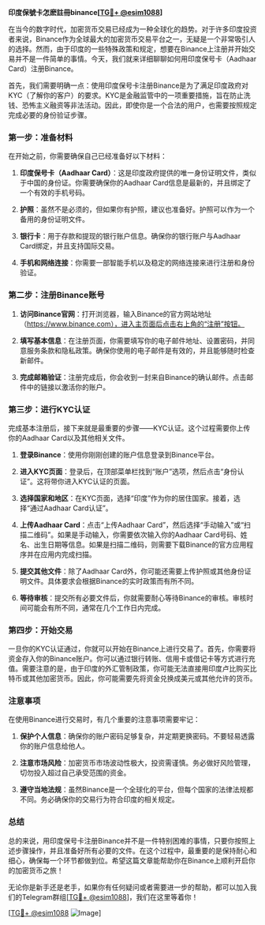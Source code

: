 **印度保號卡怎麽註冊binance[[TG💪+ @esim1088](https://t.me/s/esim1088)]**

在当今的数字时代，加密货币交易已经成为一种全球化的趋势。对于许多印度投资者来说，Binance作为全球最大的加密货币交易平台之一，无疑是一个非常吸引人的选择。然而，由于印度的一些特殊政策和规定，想要在Binance上注册并开始交易并不是一件简单的事情。今天，我们就来详细聊聊如何用印度保号卡（Aadhaar Card）注册Binance。

首先，我们需要明确一点：使用印度保号卡注册Binance是为了满足印度政府对KYC（了解你的客户）的要求。KYC是金融监管中的一项重要措施，旨在防止洗钱、恐怖主义融资等非法活动。因此，即使你是一个合法的用户，也需要按照规定完成必要的身份验证步骤。

### 第一步：准备材料

在开始之前，你需要确保自己已经准备好以下材料：

1. **印度保号卡（Aadhaar Card）**：这是印度政府提供的唯一身份证明文件，类似于中国的身份证。你需要确保你的Aadhaar Card信息是最新的，并且绑定了一个有效的手机号码。
   
2. **护照**：虽然不是必须的，但如果你有护照，建议也准备好。护照可以作为一个备用的身份证明文件。

3. **银行卡**：用于存款和提现的银行账户信息。确保你的银行账户与Aadhaar Card绑定，并且支持国际交易。

4. **手机和网络连接**：你需要一部智能手机以及稳定的网络连接来进行注册和身份验证。

### 第二步：注册Binance账号

1. **访问Binance官网**：打开浏览器，输入Binance的官方网站地址（https://www.binance.com），进入主页面后点击右上角的“注册”按钮。

2. **填写基本信息**：在注册页面，你需要填写你的电子邮件地址、设置密码，并同意服务条款和隐私政策。确保你使用的电子邮件是有效的，并且能够随时检查新邮件。

3. **完成邮箱验证**：注册完成后，你会收到一封来自Binance的确认邮件。点击邮件中的链接以激活你的账户。

### 第三步：进行KYC认证

完成基本注册后，接下来就是最重要的步骤——KYC认证。这个过程需要你上传你的Aadhaar Card以及其他相关文件。

1. **登录Binance**：使用你刚刚创建的账户信息登录到Binance平台。

2. **进入KYC页面**：登录后，在顶部菜单栏找到“账户”选项，然后点击“身份认证”。这将带你进入KYC认证的页面。

3. **选择国家和地区**：在KYC页面，选择“印度”作为你的居住国家。接着，选择“通过Aadhaar Card认证”。

4. **上传Aadhaar Card**：点击“上传Aadhaar Card”，然后选择“手动输入”或“扫描二维码”。如果是手动输入，你需要依次输入你的Aadhaar Card号码、姓名、出生日期等信息。如果是扫描二维码，则需要下载Binance的官方应用程序并在应用内完成扫描。

5. **提交其他文件**：除了Aadhaar Card外，你可能还需要上传护照或其他身份证明文件。具体要求会根据Binance的实时政策而有所不同。

6. **等待审核**：提交所有必要文件后，你就需要耐心等待Binance的审核。审核时间可能会有所不同，通常在几个工作日内完成。

### 第四步：开始交易

一旦你的KYC认证通过，你就可以开始在Binance上进行交易了。首先，你需要将资金存入你的Binance账户。你可以通过银行转账、信用卡或借记卡等方式进行充值。需要注意的是，由于印度的外汇管制政策，你可能无法直接用印度卢比购买比特币或其他加密货币。因此，你可能需要先将资金兑换成美元或其他允许的货币。

### 注意事项

在使用Binance进行交易时，有几个重要的注意事项需要牢记：

1. **保护个人信息**：确保你的账户密码足够复杂，并定期更换密码。不要轻易透露你的账户信息给他人。

2. **注意市场风险**：加密货币市场波动性极大，投资需谨慎。务必做好风险管理，切勿投入超过自己承受范围的资金。

3. **遵守当地法规**：虽然Binance是一个全球化的平台，但每个国家的法律法规都不同。务必确保你的交易行为符合印度的相关规定。

### 总结

总的来说，用印度保号卡注册Binance并不是一件特别困难的事情，只要你按照上述步骤操作，并且准备好所有必要的文件。在这个过程中，最重要的是保持耐心和细心，确保每一个环节都做到位。希望这篇文章能帮助你在Binance上顺利开启你的加密货币之旅！

无论你是新手还是老手，如果你有任何疑问或者需要进一步的帮助，都可以加入我们的Telegram群组[[TG💪+ @esim1088](https://t.me/s/esim1088)]，我们在这里等着你！ 

[[TG💪+ @esim1088](https://t.me/s/esim1088) ![Image](https://i.postimg.cc/4NQfJmqS/Snipaste-2025-05-13-00-14-12.png)]